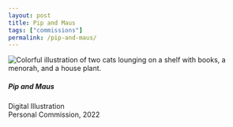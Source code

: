 ```yaml
---
layout: post
title: Pip and Maus
tags: ["commissions"]
permalink: /pip-and-maus/
---
```



![Colorful illustration of two cats lounging on a shelf with books, a menorah, and a house plant.](http://danaamundsen.site44.com/images/portfolio/commissions/pip_and_maus.png "Pip and Maus")

##### Pip and Maus

Digital Illustration  
Personal Commission, 2022
